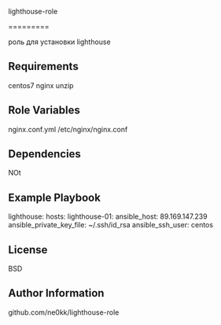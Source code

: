 lighthouse-role

=========

роль для установки lighthouse

Requirements
------------

centos7
nginx
unzip

Role Variables
--------------

nginx.conf.yml
/etc/nginx/nginx.conf

Dependencies
------------

NOt

Example Playbook
----------------

lighthouse:
  hosts:
    lighthouse-01:
      ansible_host: 89.169.147.239
      ansible_private_key_file: ~/.ssh/id_rsa
      ansible_ssh_user: centos


License
-------

BSD

Author Information
------------------

github.com/ne0kk/lighthouse-role
